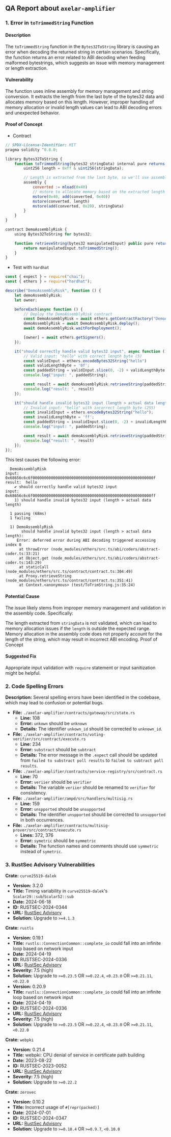 ## QA Report about `axelar-amplifier`

### 1. **Error in `toTrimmedString` Function**

#### Description

The `toTrimmedString` function in the `Bytes32ToString` library is causing an error when decoding the returned string in certain scenarios. Specifically, the function returns an error related to ABI decoding when feeding malformed bytestrings, which suggests an issue with memory management or length extraction.

#### Vulnerability

The function uses inline assembly for memory management and string conversion. It extracts the length from the last byte of the bytes32 data and allocates memory based on this length. However, improper handling of memory allocation or invalid length values can lead to ABI decoding errors and unexpected behavior.

#### Proof of Concept

- Contract

```jsx
// SPDX-License-Identifier: MIT
pragma solidity ^0.8.0;

library Bytes32ToString {
    function toTrimmedString(bytes32 stringData) internal pure returns (string memory converted) {
        uint256 length = 0xff & uint256(stringData);

        // Length is extracted from the last byte, so we'll use assembly to allocate memory
        assembly {
            converted := mload(0x40)
            // mstore to allocate memory based on the extracted length
            mstore(0x40, add(converted, 0x40))
            mstore(converted, length)
            mstore(add(converted, 0x20), stringData)
        }
    }
}

contract DemoAssemblyRisk {
    using Bytes32ToString for bytes32;

    function retrieveString(bytes32 manipulatedInput) public pure returns (string memory) {
        return manipulatedInput.toTrimmedString();
    }
}

```

- Test with `hardhat`

```jsx
const { expect } = require("chai");
const { ethers } = require("hardhat");

describe("DemoAssemblyRisk", function () {
    let demoAssemblyRisk;
    let owner;

    beforeEach(async function () {
        // Deploy the DemoAssemblyRisk contract
        const DemoAssemblyRisk = await ethers.getContractFactory("DemoAssemblyRisk");
        demoAssemblyRisk = await DemoAssemblyRisk.deploy();
        await demoAssemblyRisk.waitForDeployment();

        [owner] = await ethers.getSigners();
    });

    it("should correctly handle valid bytes32 input", async function () {
        // Valid input: "hello" with correct length byte (5)
        const validInput = ethers.encodeBytes32String("hello")
        const validLengthByte = '0f';
        const paddedString = validInput.slice(0, -2) + validLengthByte;
        console.log("input: ", paddedString);

        const result = await demoAssemblyRisk.retrieveString(paddedString);
        console.log("result: ", result)
    });

    it("should handle invalid bytes32 input (length > actual data length)", async function () {
        // Invalid input: "hello" with incorrect length byte (255)
        const invalidInput = ethers.encodeBytes32String("hello");
        const invalidLengthByte = 'ff';
        const paddedString = invalidInput.slice(0, -2) + invalidLengthByte;
        console.log("input: ", paddedString);

        const result = await demoAssemblyRisk.retrieveString(paddedString);
        console.log("result: ", result)
    });
});

```

This test causes the following error:

```
  DemoAssemblyRisk
input:  0x68656c6c6f00000000000000000000000000000000000000000000000000000f
result:  hello
    ✔ should correctly handle valid bytes32 input
input:  0x68656c6c6f0000000000000000000000000000000000000000000000000000ff
    1) should handle invalid bytes32 input (length > actual data length)

  1 passing (68ms)
  1 failing

  1) DemoAssemblyRisk
       should handle invalid bytes32 input (length > actual data length):
     Error: deferred error during ABI decoding triggered accessing index 0
      at throwError (node_modules/ethers/src.ts/abi/coders/abstract-coder.ts:33:21)
      at Object.get (node_modules/ethers/src.ts/abi/coders/abstract-coder.ts:143:29)
      at staticCall (node_modules/ethers/src.ts/contract/contract.ts:304:49)
      at Proxy.retrieveString (node_modules/ethers/src.ts/contract/contract.ts:351:41)
      at Context.<anonymous> (test/ToTrimString.js:35:24)

```

#### Potential Cause

The issue likely stems from improper memory management and validation in the assembly code. Specifically:

The length extracted from `stringData` is not validated, which can lead to memory allocation issues if the `length` is outside the expected range.
Memory allocation in the assembly code does not properly account for the length of the string, which may result in incorrect ABI encoding.
Proof of Concept

#### Suggested Fix

Appropriate input validation with `require` statement or input sanitization might be helpful.

### 2. **Code Spelling Errors**

**Description:** Several spelling errors have been identified in the codebase, which may lead to confusion or potential bugs.

- **File:** `./axelar-amplifier/contracts/gateway/src/state.rs`
    - **Line:** 108
    - **Error:** `unkown` should be `unknown`
    - **Details:** The identifier `unkown_id` should be corrected to `unknown_id`.
- **File:** `./axelar-amplifier/contracts/voting-verifier/src/contract/execute.rs`
    - **Line:** 234
    - **Error:** `substract` should be `subtract`
    - **Details:** The error message in the `.expect` call should be updated from `failed to substract poll results` to `failed to subtract poll results`.
- **File:** `./axelar-amplifier/contracts/service-registry/src/contract.rs`
    - **Line:** 70
    - **Error:** `veriier` should be `verifier`
    - **Details:** The variable `veriier` should be renamed to `verifier` for consistency.
- **File:** `./axelar-amplifier/ampd/src/handlers/multisig.rs`
    - **Line:** 159
    - **Error:** `unspported` should be `unsupported`
    - **Details:** The identifier `unspported` should be corrected to `unsupported` in both occurrences.
- **File:** `./axelar-amplifier/contracts/multisig-prover/src/contract/execute.rs`
    - **Lines:** 372, 376
    - **Error:** `symetric` should be `symmetric`
    - **Details:** The function names and comments should use `symmetric` instead of `symetric`.

### 3. **RustSec Advisory Vulnerabilities**

**Crate:** `curve25519-dalek`

- **Version:** 3.2.0
- **Title:** Timing variability in `curve25519-dalek`'s `Scalar29::sub`/`Scalar52::sub`
- **Date:** 2024-06-18
- **ID:** RUSTSEC-2024-0344
- **URL:** [RustSec Advisory](https://rustsec.org/advisories/RUSTSEC-2024-0344)
- **Solution:** Upgrade to `>=4.1.3`

**Crate:** `rustls`

- **Version:** 0.19.1
- **Title:** `rustls::ConnectionCommon::complete_io` could fall into an infinite loop based on network input
- **Date:** 2024-04-19
- **ID:** RUSTSEC-2024-0336
- **URL:** [RustSec Advisory](https://rustsec.org/advisories/RUSTSEC-2024-0336)
- **Severity:** 7.5 (high)
- **Solution:** Upgrade to `>=0.23.5` OR `>=0.22.4`, `<0.23.0` OR `>=0.21.11`, `<0.22.0`
- **Version:** 0.20.9
- **Title:** `rustls::ConnectionCommon::complete_io` could fall into an infinite loop based on network input
- **Date:** 2024-04-19
- **ID:** RUSTSEC-2024-0336
- **URL:** [RustSec Advisory](https://rustsec.org/advisories/RUSTSEC-2024-0336)
- **Severity:** 7.5 (high)
- **Solution:** Upgrade to `>=0.23.5` OR `>=0.22.4`, `<0.23.0` OR `>=0.21.11`, `<0.22.0`

**Crate:** `webpki`

- **Version:** 0.21.4
- **Title:** webpki: CPU denial of service in certificate path building
- **Date:** 2023-08-22
- **ID:** RUSTSEC-2023-0052
- **URL:** [RustSec Advisory](https://rustsec.org/advisories/RUSTSEC-2023-0052)
- **Severity:** 7.5 (high)
- **Solution:** Upgrade to `>=0.22.2`

**Crate:** `zerovec`

- **Version:** 0.10.2
- **Title:** Incorrect usage of `#[repr(packed)]`
- **Date:** 2024-07-01
- **ID:** RUSTSEC-2024-0347
- **URL:** [RustSec Advisory](https://rustsec.org/advisories/RUSTSEC-2024-0347)
- **Solution:** Upgrade to `>=0.10.4` OR `>=0.9.7`, `<0.10.0`